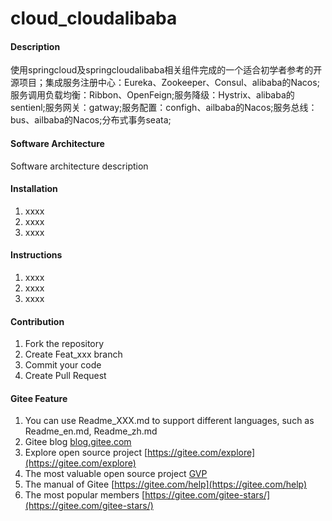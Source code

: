 # cloud_cloudalibaba

#### Description
使用springcloud及springcloudalibaba相关组件完成的一个适合初学者参考的开源项目；集成服务注册中心：Eureka、Zookeeper、Consul、alibaba的Nacos;服务调用负载均衡：Ribbon、OpenFeign;服务降级：Hystrix、alibaba的sentienl;服务网关：gatway;服务配置：configh、ailbaba的Nacos;服务总线：bus、ailbaba的Nacos;分布式事务seata;

#### Software Architecture
Software architecture description

#### Installation

1.  xxxx
2.  xxxx
3.  xxxx

#### Instructions

1.  xxxx
2.  xxxx
3.  xxxx

#### Contribution

1.  Fork the repository
2.  Create Feat_xxx branch
3.  Commit your code
4.  Create Pull Request


#### Gitee Feature

1.  You can use Readme\_XXX.md to support different languages, such as Readme\_en.md, Readme\_zh.md
2.  Gitee blog [blog.gitee.com](https://blog.gitee.com)
3.  Explore open source project [https://gitee.com/explore](https://gitee.com/explore)
4.  The most valuable open source project [GVP](https://gitee.com/gvp)
5.  The manual of Gitee [https://gitee.com/help](https://gitee.com/help)
6.  The most popular members  [https://gitee.com/gitee-stars/](https://gitee.com/gitee-stars/)
